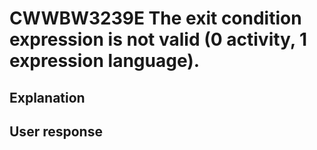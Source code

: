 # CWWBW3239E The exit condition expression is not valid (0 activity, 1 expression language).

## Explanation

## User response